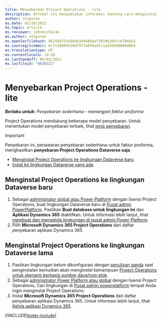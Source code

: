 ```yaml
---
title: Menyebarkan Project Operations - lite
description: Artikel ini menyediakan informasi tentang cara menginstal penawaran penyebaran Project Operations lite ke faktur proforma.
author: stsporen
ms.date: 02/28/2022
ms.topic: article
ms.reviewer: johnmichalak
ms.author: stsporen
ms.openlocfilehash: 86293b725e86db3d4b8bdaf5810b16b7c670e8a3
ms.sourcegitcommit: 6cfc50d89528df977a8f6a55c1ad39d99800d9b4
ms.translationtype: HT
ms.contentlocale: id-ID
ms.lasthandoff: 06/03/2022
ms.locfileid: "8930322"
---
```

# <a name="deploy-project-operations---lite"></a>Menyebarkan Project Operations - lite

_**Berlaku untuk:** Penyebaran sederhana - menangani faktur proforma_



Project Operations mendukung beberapa model penyebaran. Untuk menentukan model penyebaran terbaik, lihat [jenis penyebaran](determine-deployment-type.md).


> [!IMPORTANT]
> Penyebaran ini, penawaran penyebaran sederhana-untuk faktur proforma, menghasilkan **penyebaran Project Operations Dataverse saja**.

- [Menginstal Project Operations ke lingkungan Dataverse baru](#new)
- [Instal ke lingkungan Dataverse yang ada](#existing)



## <a name="install-project-operations-to-a-new-dataverse-environment"></a><a name="new"></a>Menginstal Project Operations ke lingkungan Dataverse baru

1. Sebagai [administrator global atau Power Platform](/power-platform/admin/global-service-administrators-can-administer-without-license) dengan lisensi Project Operations, buat lingkungan Dataverse baru di [Pusat admin PowerPlatform](https://admin.powerplatform.com). Pastikan **Buat database untuk lingkungan ini** dan **Aplikasi Dynamics 365** diaktifkan. Untuk informasi lebih lanjut, lihat [membuat dan mengelola lingkungan di pusat admin Power Platform](/power-platform/admin/create-environment#create-an-environment-in-the-power-platform-admin-center).
2. Pilih **Microsoft Dynamics 365 Project Operations** dari daftar penyebaran aplikasi Dynamics 365.


## <a name="install-project-operations-to-an-existing-dataverse-environment"></a><a name="existing"></a>Menginstal Project Operations ke lingkungan Dataverse lama
1. Pastikan lingkungan belum dikonfigurasi dengan [penulisan ganda](/dynamics365/fin-ops-core/dev-itpro/data-entities/dual-write/dual-write-overview) saat penginstalan kemudian akan menginstal kemampuan [Project Operations untuk skenario berbasis sumber daya/non-stok](project-operations-integrated-deployment-overview.md).
2. Sebagai [administrator Power Platform atau global](/power-platform/admin/global-service-administrators-can-administer-without-license) dengan lisensi Project Operations, Cari lingkungan di [Pusat admin powerplatform](https://admin.powerplatform.com) tempat Anda ingin menginstal Project Operations.
3. Instal **Microsoft Dynamics 365 Project Operations** dari daftar penyebaran aplikasi Dynamics 365. Untuk informasi lebih lanjut, lihat [Kelola aplikasi Dynamics 365](/power-platform/admin/manage-apps).




[!INCLUDE[footer-include](../includes/footer-banner.md)]
